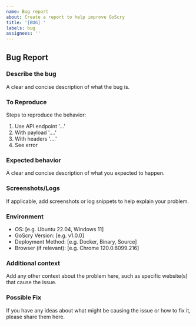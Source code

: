 ```yaml
---
name: Bug report
about: Create a report to help improve GoScry
title: '[BUG] '
labels: bug
assignees: ''
---
```


## Bug Report

### Describe the bug
A clear and concise description of what the bug is.

### To Reproduce
Steps to reproduce the behavior:
1. Use API endpoint '...'
2. With payload '....'
3. With headers '....'
4. See error

### Expected behavior
A clear and concise description of what you expected to happen.

### Screenshots/Logs
If applicable, add screenshots or log snippets to help explain your problem.

### Environment
 - OS: [e.g. Ubuntu 22.04, Windows 11]
 - GoScry Version: [e.g. v1.0.0]
 - Deployment Method: [e.g. Docker, Binary, Source]
 - Browser (if relevant): [e.g. Chrome 120.0.6099.216]

### Additional context
Add any other context about the problem here, such as specific website(s) that cause the issue.

### Possible Fix
If you have any ideas about what might be causing the issue or how to fix it, please share them here.
